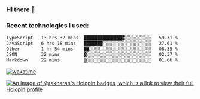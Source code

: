 ### Hi there 👋

### Recent technologies I used:
<!--START_SECTION:waka-->

```txt
TypeScript   13 hrs 32 mins  ██████████████▓░░░░░░░░░░   59.31 %
JavaScript   6 hrs 18 mins   ███████░░░░░░░░░░░░░░░░░░   27.61 %
Other        1 hr 54 mins    ██░░░░░░░░░░░░░░░░░░░░░░░   08.35 %
JSON         32 mins         ▓░░░░░░░░░░░░░░░░░░░░░░░░   02.37 %
Markdown     22 mins         ▒░░░░░░░░░░░░░░░░░░░░░░░░   01.66 %
```

<!--END_SECTION:waka-->
[![wakatime](https://wakatime.com/badge/user/fe50d444-0cee-4d14-a0b3-b9e8509eb4d0.svg)](https://wakatime.com/@fe50d444-0cee-4d14-a0b3-b9e8509eb4d0)

[![An image of @rakharan's Holopin badges, which is a link to view their full Holopin profile](https://holopin.me/rakharan)](https://holopin.io/@rakharan)
